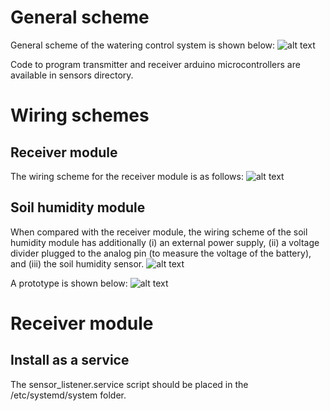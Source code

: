 # General scheme
General scheme of the watering control system is shown below:
![alt text](https://github.com/LudwikBielczynski/watering_control_system/blob/master/schemes/general.svg)

Code to program transmitter and receiver arduino microcontrollers are available in sensors directory.

# Wiring schemes
## Receiver module
The wiring scheme for the receiver module is as follows:
![alt text](https://github.com/LudwikBielczynski/watering_control_system/blob/master/schemes/receiver_module_scheme.svg)

## Soil humidity module
When compared with the receiver module, the wiring scheme of the soil humidity module has additionally (i) an external power supply, (ii) a voltage divider plugged to the analog pin (to measure the voltage of the battery), and (iii) the soil humidity sensor.
![alt text](https://github.com/LudwikBielczynski/watering_control_system/blob/master/schemes/2020-08-03_soil_humidity_module_scheme.svg)

A prototype is shown below:
![alt text](https://github.com/LudwikBielczynski/watering_control_system/blob/master/prototypes/2020-05-06_soil_humidity_module.jpg)

# Receiver module
## Install as a service
The sensor_listener.service script should be placed in the /etc/systemd/system folder.
